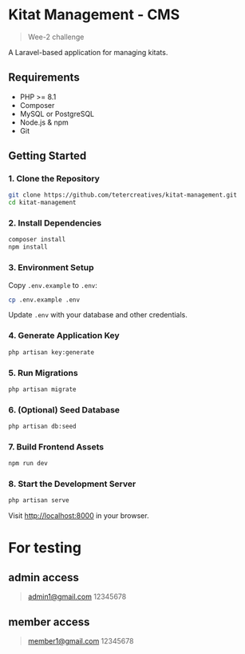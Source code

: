 # Kitat Management - CMS

>Wee-2 challenge

A Laravel-based application for managing kitats.

## Requirements

- PHP >= 8.1
- Composer
- MySQL or PostgreSQL
- Node.js & npm
- Git

## Getting Started

### 1. Clone the Repository

```bash
git clone https://github.com/tetercreatives/kitat-management.git
cd kitat-management
```

### 2. Install Dependencies

```bash
composer install
npm install
```

### 3. Environment Setup

Copy `.env.example` to `.env`:

```bash
cp .env.example .env
```

Update `.env` with your database and other credentials.

### 4. Generate Application Key

```bash
php artisan key:generate
```

### 5. Run Migrations

```bash
php artisan migrate
```

### 6. (Optional) Seed Database

```bash
php artisan db:seed
```

### 7. Build Frontend Assets

```bash
npm run dev
```

### 8. Start the Development Server

```bash
php artisan serve
```

Visit [http://localhost:8000](http://localhost:8000) in your browser.

# For testing 
## admin access 

>admin1@gmail.com
>12345678

## member access
>member1@gmail.com
>12345678

